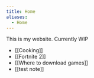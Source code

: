 ```yaml
---
title: Home
aliases:
  - Home
---
```

This is my website. Currently WIP

- [[Cooking]]
- [[Fortnite 2]]
- [[Where to download games]]
- [[test note]]
